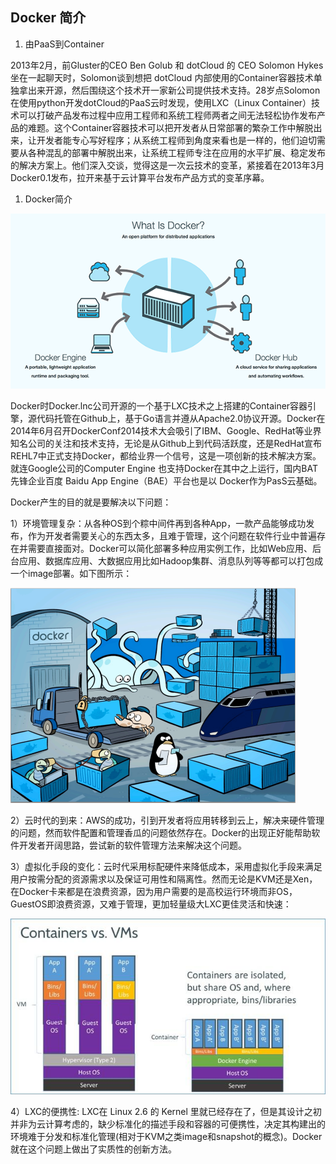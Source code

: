## Docker 简介


1. 由PaaS到Container

2013年2月，前Gluster的CEO Ben Golub 和 dotCloud 的 CEO Solomon Hykes 坐在一起聊天时，Solomon谈到想把 dotCloud    内部使用的Container容器技术单独拿出来开源，然后围绕这个技术开一家新公司提供技术支持。28岁点Solomon在使用python开发dotCloud的PaaS云时发现，使用LXC（Linux Container）技术可以打破产品发布过程中应用工程师和系统工程师两者之间无法轻松协作发布产品的难题。这个Container容器技术可以把开发者从日常部署的繁杂工作中解脱出来，让开发者能专心写好程序；从系统工程师到角度来看也是一样的，他们迫切需要从各种混乱的部署中解脱出来，让系统工程师专注在应用的水平扩展、稳定发布的解决方案上。他们深入交谈，觉得这是一次云技术的变革，紧接着在2013年3月Docker0.1发布，拉开来基于云计算平台发布产品方式的变革序幕。

1. Docker简介

![image](images/dockerIND1.jpg)

Docker时Docker.lnc公司开源的一个基于LXC技术之上搭建的Container容器引擎，源代码托管在Github上，基于Go语言并遵从Apache2.0协议开源。Docker在2014年6月召开DockerConf2014技术大会吸引了IBM、Google、RedHat等业界知名公司的关注和技术支持，无论是从Github上到代码活跃度，还是RedHat宣布REHL7中正式支持Docker，都给业界一个信号，这是一项创新的技术解决方案。就连Google公司的Computer Engine 也支持Docker在其中之上运行，国内BAT先锋企业百度 Baidu App Engine（BAE）平台也是以 Docker作为PasS云基础。

Docker产生的目的就是要解决以下问题：

1）环境管理复杂：从各种OS到个粽中间件再到各种App，一款产品能够成功发布，作为开发者需要关心的东西太多，且难于管理，这个问题在软件行业中普遍存在并需要直接面对。Docker可以简化部署多种应用实例工作，比如Web应用、后台应用、数据库应用、大数据应用比如Hadoop集群、消息队列等等都可以打包成一个image部署。如下图所示：

![image](images/dockerIND3.jpg)

2）云时代的到来：AWS的成功，引到开发者将应用转移到云上，解决来硬件管理的问题，然而软件配置和管理香瓜的问题依然存在。Docker的出现正好能帮助软件开发者开阔思路，尝试新的软件管理方法来解决这个问题。

3）虚拟化手段的变化：云时代采用标配硬件来降低成本，采用虚拟化手段来满足用户按需分配的资源需求以及保证可用性和隔离性。然而无论是KVM还是Xen，在Docker卡来都是在浪费资源，因为用户需要的是高校运行环境而非OS，GuestOS即浪费资源，又难于管理，更加轻量级大LXC更佳灵活和快速：

![image](images/dockerIND4.jpg)

4）LXC的便携性: LXC在 Linux 2.6 的 Kernel 里就已经存在了，但是其设计之初并非为云计算考虑的，缺少标准化的描述手段和容器的可便携性，决定其构建出的环境难于分发和标准化管理(相对于KVM之类image和snapshot的概念)。Docker就在这个问题上做出了实质性的创新方法。





